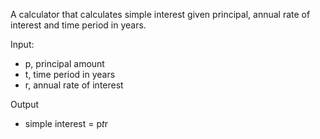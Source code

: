 A calculator that calculates simple interest given principal, annual rate of interest and time period in years.  

Input:  
   - p, principal amount
   - t, time period in years
   - r, annual rate of interest

Output  
   - simple interest = p*t*r
